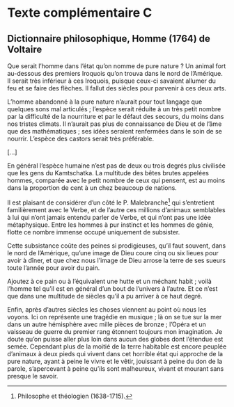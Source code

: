 # Texte complémentaire C

## **Dictionnaire philosophique**, Homme (1764) de Voltaire

Que serait l’homme dans l’état qu’on nomme de pure nature ? Un animal fort au-dessous des premiers Iroquois qu’on trouva dans le nord de l’Amérique. Il serait très inférieur à ces Iroquois, puisque ceux-ci savaient allumer du feu et se faire des flèches. Il fallut des siècles pour parvenir à ces deux arts.

L’homme abandonné à la pure nature n’aurait pour tout langage que quelques sons mal articulés ; l’espèce serait réduite à un très petit nombre par la difficulté de la nourriture et par le défaut des secours, du moins dans nos tristes climats. Il n’aurait pas plus de connaissance de Dieu et de l’âme que des mathématiques ; ses idées seraient renfermées dans le soin de se nourrir. L’espèce des castors serait très préférable.

[...]

En général l’espèce humaine n’est pas de deux ou trois degrés plus civilisée que les gens du Kamtschatka. La multitude des bêtes brutes appelées hommes, comparée avec le petit nombre de ceux qui pensent, est au moins dans la proportion de cent à un chez beaucoup de nations.

Il est plaisant de considérer d’un côté le P. Malebranche[^1] qui s’entretient familièrement avec le Verbe, et de l’autre ces millions d’animaux semblables à lui qui n’ont jamais entendu parler de Verbe, et qui n’ont pas une idée métaphysique. Entre les hommes à pur instinct et les hommes de génie, flotte ce nombre immense occupé uniquement de subsister.

Cette subsistance coûte des peines si prodigieuses, qu’il faut souvent, dans le nord de l’Amérique, qu’une image de Dieu coure cinq ou six lieues pour avoir à dîner, et que chez nous l’image de Dieu arrose la terre de ses sueurs toute l’année pour avoir du pain.

Ajoutez à ce pain ou à l’équivalent une hutte et un méchant habit ; voilà l’homme tel qu’il est en général d’un bout de l’univers à l’autre. Et ce n’est que dans une multitude de siècles qu’il a pu arriver à ce haut degré.

Enfin, après d’autres siècles les choses viennent au point où nous les voyons. Ici on représente une tragédie en musique ; là on se tue sur la mer dans un autre hémisphère avec mille pièces de bronze ; l’Opéra et un vaisseau de guerre du premier rang étonnent toujours mon imagination. Je doute qu’on puisse aller plus loin dans aucun des globes dont l’étendue est semée. Cependant plus de la moitié de la terre habitable est encore peuplée d’animaux à deux pieds qui vivent dans cet horrible état qui approche de la pure nature, ayant à peine le vivre et le vêtir, jouissant à peine du don de la parole, s’apercevant à peine qu’ils sont malheureux, vivant et mourant sans presque le savoir.

[^1]:	Philosophe et théologien (1638-1715).